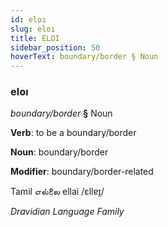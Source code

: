 ```yaml
---
id: eloı
slug: eloı
title: ELOI
sidebar_position: 50
hoverText: boundary/border § Noun
---
```


### eloı

*boundary/border* **§** Noun

**Verb**: to be a boundary/border

**Noun**: boundary/border

**Modifier**: boundary/border-related

Tamil எல்லை ellai /ɛllɐɪ̯/

*Dravidian Language Family*
